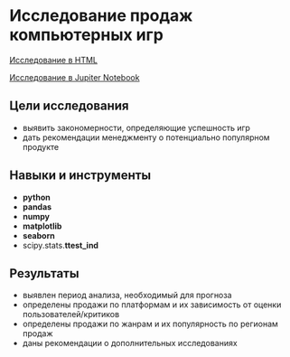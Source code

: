 # Исследование продаж компьютерных игр

[Исследование в HTML](https://alexslobodskoj.github.io/Portfolio/Computer_Games/computer_games.html)

[Исследование в Jupiter Notebook](https://github.com/AlexSlobodskoj/Portfolio/blob/main/Computer_Games/computer_games.ipynb)

## Цели исследования
- выявить закономерности, определяющие успешность игр
- дать рекомендации менеджменту о потенциально популярном продукте

## Навыки и инструменты

- **python**
- **pandas**
- **numpy**
- **matplotlib**
- **seaborn**
- scipy.stats.**ttest_ind**

## Результаты

- выявлен период анализа, необходимый для прогноза
- определены продажи по платформам и их зависимость от оценки пользователей/критиков
- определены продажи по жанрам и их популярность по регионам продаж
- даны рекомендации о дополнительных исследованиях
